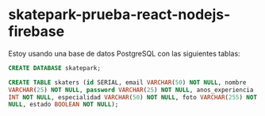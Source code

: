 # skatepark-prueba-react-nodejs-firebase

Estoy usando una base de datos PostgreSQL con las siguientes tablas: 

```sql
CREATE DATABASE skatepark;

CREATE TABLE skaters (id SERIAL, email VARCHAR(50) NOT NULL, nombre
VARCHAR(25) NOT NULL, password VARCHAR(25) NOT NULL, anos_experiencia
INT NOT NULL, especialidad VARCHAR(50) NOT NULL, foto VARCHAR(255) NOT
NULL, estado BOOLEAN NOT NULL);
```

